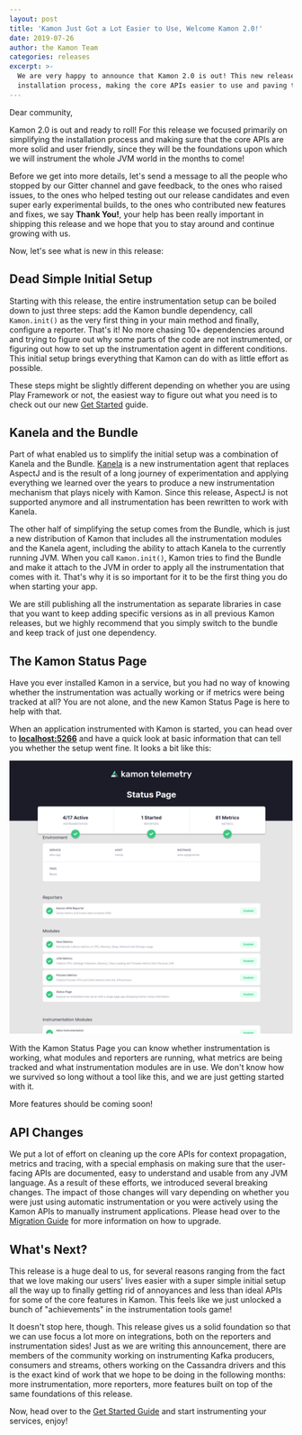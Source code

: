 ```yaml
---
layout: post
title: 'Kamon Just Got a Lot Easier to Use, Welcome Kamon 2.0!'
date: 2019-07-26
author: the Kamon Team
categories: releases
excerpt: >-
  We are very happy to announce that Kamon 2.0 is out! This new release focuses primarily on simplifying the
  installation process, making the core APIs easier to use and paving the road for more integrations to come.
---
```


Dear community,

Kamon 2.0 is out and ready to roll! For this release we focused primarily on simplifying the installation process and
making sure that the core APIs are more solid and user friendly, since they will be the foundations upon which we will
instrument the whole JVM world in the months to come!

Before we get into more details, let's send a message to all the people who stopped by our Gitter channel and gave
feedback, to the ones who raised issues, to the ones who helped testing out our release candidates and even super early
experimental builds, to the ones who contributed new features and fixes, we say **Thank You!**, your help has been
really important in shipping this release and we hope that you to stay around and continue growing with us.

Now, let's see what is new in this release:


Dead Simple Initial Setup
-------------------------

Starting with this release, the entire instrumentation setup can be boiled down to just three steps: add the Kamon bundle
dependency, call `Kamon.init()` as the very first thing in your main method and finally, configure a reporter. That's
it! No more chasing 10+ dependencies around and trying to figure out why some parts of the code are not instrumented, or
figuring out how to set up the instrumentation agent in different conditions. This initial setup brings everything that
Kamon can do with as little effort as possible.

These steps might be slightly different depending on whether you are using Play Framework or not, the easiest way to
figure out what you need is to check out our new [Get Started][get-started] guide.


Kanela and the Bundle
---------------------

Part of what enabled us to simplify the initial setup was a combination of Kanela and the Bundle. [Kanela][kanela] is a
new instrumentation agent that replaces AspectJ and is the result of a long journey of experimentation and applying
everything we learned over the years to produce a new instrumentation mechanism that plays nicely with Kamon. Since this
release, AspectJ is not supported anymore and all instrumentation has been rewritten to work with Kanela.

The other half of simplifying the setup comes from the Bundle, which is just a new distribution of Kamon that includes
all the instrumentation modules and the Kanela agent, including the ability to attach Kanela to the currently running
JVM. When you call `Kamon.init()`, Kamon tries to find the Bundle and make it attach to the JVM in order to apply all
the instrumentation that comes with it. That's why it is so important for it to be the first thing you do when starting
your app.

We are still publishing all the instrumentation as separate libraries in case that you want to keep adding specific
versions as in all previous Kamon releases, but we highly recommend that you simply switch to the bundle and keep track
of just one dependency.


The Kamon Status Page
---------------------

Have you ever installed Kamon in a service, but you had no way of knowing whether the instrumentation was actually
working or if metrics were being tracked at all? You are not alone, and the new Kamon Status Page is here to help with
that.

When an application instrumented with Kamon is started, you can head over to <strong><a href="http://localhost:5266/" target="_blank">localhost:5266</a></strong>
and have a quick look at basic information that can tell you whether the setup went fine. It looks a bit like this:

<div class="col-12 col-lg-10 text-center">
  <img class="img-fluid" src="/assets/img/kamon-status-page.png" alt="Kamon Status Page">
</div>

With the Kamon Status Page you can know whether instrumentation is working, what modules and reporters are running, what
metrics are being tracked and what instrumentation modules are in use. We don't know how we survived so long without a
tool like this, and we are just getting started with it.

More features should be coming soon!


API Changes
-----------

We put a lot of effort on cleaning up the core APIs for context propagation, metrics and tracing, with a special
emphasis on making sure that the user-facing APIs are documented, easy to understand and usable from any JVM language.
As a result of these efforts, we introduced several breaking changes. The impact of those changes will vary depending on
whether you were just using automatic instrumentation or you were actively using the Kamon APIs to manually instrument
applications. Please head over to the [Migration Guide][migration-guide] for more information on how to upgrade.


What's Next?
------------

This release is a huge deal to us, for several reasons ranging from the fact that we love making our users' lives easier
with a super simple initial setup all the way up to finally getting rid of annoyances and less than ideal APIs for some
of the core features in Kamon. This feels like we just unlocked a bunch of "achievements" in the instrumentation tools
game!

It doesn't stop here, though. This release gives us a solid foundation so that we can use focus a lot more on
integrations, both on the reporters and instrumentation sides! Just as we are writing this announcement, there are
members of the community working on instrumenting Kafka producers, consumers and streams, others working on the
Cassandra drivers and this is the exact kind of work that we hope to be doing in the following months: more
instrumentation, more reporters, more features built on top of the same foundations of this release.

Now, head over to the [Get Started Guide][get-started] and start instrumenting your services, enjoy!



[get-started]: /get-started/
[kanela]: https://github.com/kamon-io/kanela
[migration-guide]: /docs/latest/guides/migration/from-1.x-to-2.0/
